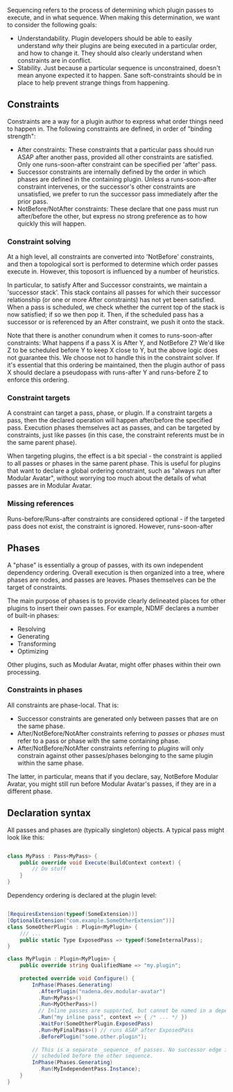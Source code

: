 ﻿Sequencing refers to the process of determining which plugin passes to execute, and in what sequence.
When making this determination, we want to consider the following goals:

* Understandability. Plugin developers should be able to easily understand _why_ their plugins are being executed in a 
particular order, and how to change it. They should also clearly understand when constraints are in conflict.
* Stability. Just because a particular sequence is unconstrained, doesn't mean anyone expected it to happen. Sane 
soft-constraints should be in place to help prevent strange things from happening.

## Constraints

Constraints are a way for a plugin author to express what order things need to happen in. The following constraints are
defined, in order of "binding strength":

* After constraints: These constraints that a particular pass should run ASAP after another pass, provided
all other constraints are satisfied. Only one runs-soon-after constraint can be specified per 'after' pass.
* Successor constraints are internally defined by the order in which phases are defined in the containing plugin. Unless
a runs-soon-after constraint intervenes, or the successor's other constraints are unsatisfied, we prefer to run the 
successor pass immediately after the prior pass.
* NotBefore/NotAfter constraints: These declare that one pass must run after/before
the other, but express no strong preference as to how quickly this will happen.

### Constraint solving

At a high level, all constraints are converted into 'NotBefore' constraints, and then a topological sort is performed to
determine which order passes execute in. However, this toposort is influenced by a number of heuristics.

In particular, to satisfy After and Successor constraints, we maintain a 'successor stack'. This stack contains
all passes for which their successor relationship (or one or more After constraints) has not yet been
satisfied. When a pass is scheduled, we check whether the current top of the stack is now satisfied; if so we then pop
it. Then, if the scheduled pass has a successor or is referenced by an After constraint, we push it onto the
stack.

Note that there is another conundrum when it comes to runs-soon-after constraints: What happens if a pass X
is After Y, and NotBefore Z? We'd like Z to be scheduled before Y to keep X close to Y, but the above logic does not
guarantee this. We choose not to handle this in the constraint solver. If it's essential that this ordering be 
maintained, then the plugin author of pass X should declare a pseudopass with runs-after Y and runs-before Z to enforce
this ordering.

### Constraint targets

A constraint can target a pass, phase, or plugin. If a constraint targets a pass, then the declared operation will
happen after/before the specified pass. Execution phases themselves act as passes, and can be targeted by constraints,
just like passes (in this case, the constraint referents must be in the same parent phase).

When targeting plugins, the effect is a bit special - the constraint is applied to all passes or phases in the same
parent phase. This is useful for plugins that want to declare a global ordering constraint, such as "always run after
Modular Avatar", without worrying too much about the details of what passes are in Modular Avatar.

### Missing references

Runs-before/Runs-after constraints are considered optional - if the targeted pass does not exist, the constraint is
ignored. However, runs-soon-after 

## Phases

A "phase" is essentially a group of passes, with its own independent dependency ordering. Overall execution is then
organized into a tree, where phases are nodes, and passes are leaves. Phases themselves can be the target of
constraints.

The main purpose of phases is to provide clearly delineated places for other plugins to insert their own passes. For
example, NDMF declares a number of built-in phases:

* Resolving
* Generating
* Transforming
* Optimizing

Other plugins, such as Modular Avatar, might offer phases within their own processing.

### Constraints in phases

All constraints are phase-local. That is: 
* Successor constraints are generated only between passes that are on the same phase.
* After/NotBefore/NotAfter constraints referring to _passes_ or _phases_ must refer to a pass or phase with the same
containing phase.
* After/NotBefore/NotAfter constraints referring to _plugins_ will only constrain against other passes/phases belonging
to the same plugin within the same phase.

The latter, in particular, means that if you declare, say, NotBefore Modular Avatar, you might still run before Modular
Avatar's passes, if they are in a different phase.

## Declaration syntax

All passes and phases are (typically singleton) objects. A typical pass might look like this:

```csharp

class MyPass : Pass<MyPass> {
    public override void Execute(BuildContext context) {
        // Do stuff
    }
}
```

Dependency ordering is declared at the plugin level:

```csharp

[RequiresExtension(typeof(SomeExtension))]
[OptionalExtension("com.example.SomeOtherExtension"))]
class SomeOtherPlugin : Plugin<MyPlugin> {
    /// ...
    public static Type ExposedPass => typeof(SomeInternalPass);
}

class MyPlugin : Plugin<MyPlugin> {
    public override string QualifiedName => "my.plugin";
    
    protected override void Configure() {
        InPhase(Phases.Generating)
          .AfterPlugin("nadena.dev.modular-avatar")
          .Run<MyPass>()
          .Run<MyOtherPass>()
          // Inline passes are supported, but cannot be named in a dependency reference
          .Run("my inline pass", context => { /* ... */ })
          .WaitFor(SomeOtherPlugin.ExposedPass) 
          .Run<MyFinalPass>() // runs ASAP after ExposedPass
          .BeforePlugin("some.other.plugin");
        
        // This is a separate _sequence_ of passes. No successor edge is generated, so this sequence might end up being
        // scheduled before the other sequence.
        InPhase(Phases.Generating)
          .Run(MyIndependentPass.Instance);
    }
}

```
